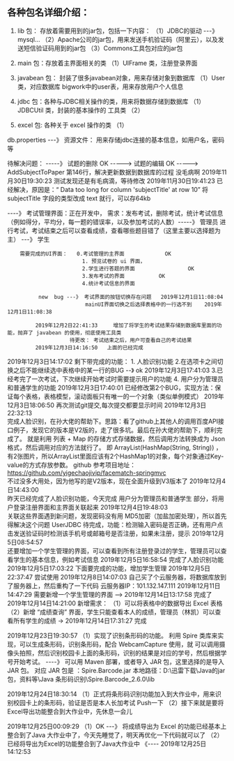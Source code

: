 ## 各种包名详细介绍：
1. lib 包： 存放着需要用到的jar包，包括一下内容：
        （1）JDBC的驱动 ---》 mysql...
        （2）Apache公司的jar包，用来发送手机验证码（阿里云），以及发送短信验证码用到的jar包
        （3）Commons工具包对应的jar包

2. main 包：存放着主界面相关的类
        （1）UIFrame 类，注册登录界面

3. javabean 包： 封装了很多javabean对象，用来存储对象到数据库
        （1）User 类，对应数据库 bigwork中的user表，用来存放用户个人信息

4. jdbc 包：各种与JDBC相关操作的类，用来将数据存储到数据库
        （1）JDBCUtil 类，封装的基本操作的 工具类
        （2）
5. excel 包: 各种关于 excel 操作的类
        （1）
   

db.properties ---》 资源文件： 用来存储jdbc连接的基本信息，如用户名，密码等

待解决问题：
-----》    试题的删除             OK
----->      试题的编辑           OK
----->      AddSubjectToPaper       第146行，解决更新数据到数据库的过程   没毛病啊
                                    2019年11月30日19:30:23     测试发现还是有毛病滴，等待修改
                                    2019年11月30日19:41:23     已经解决，原因是：“ Data too long for column 'subjectTitle' at row 10”
                                                            将 subjectTitle 字段的类型改成 text 就行，可以存64kb

----》 考试管理界面：正在开发中，
        需求：发布考试，删除考试，统计考试信息（例如得分，平均分，每一题的错误率，以及参加考试的人数）-----》 管理员
                进行考试，考试结束之后可以查看成绩，查看哪些题目错了（这里主要以选择题为主）        ---》 学生
                
        需要完成的UI界面：   0.考试管理的主界面             OK
                            1. 预览试卷的 ui 界面，                 
                            2.学生进行答题的界面                 OK
                            3.发布考试的界面           OK
                            4.统计考试信息的界面
                            
              new  bug ---》 考试界面的按钮切换存在问题   2019年12月1日11:08:04    
                             mainUI界面切换之后选择表格中的一行选不到    2019年12月1日11:08:38
                             
             2019年12月2日22:41:33     增加了将学生的考试结果存储到数据库里面的功能，抛弃了 javabean 的使用，彻底使用工具类
                        待更改： 考试结束之后，用户可查看自己的考试结果   
             2019年12月3日14:16:50   上面的已经完成
             
2019年12月3日14:17:02      剩下带完成的功能：
            1. 人脸识别功能
            2.在选项卡之间切换之后不能继续选中表格中的某一行的BUG       --》 ok 2019年12月3日17:41:03
            3.已经考完了一次考试，下次继续开始考试时需要提示用户的功能
            4. 用户分为管理员和普通学生的功能
        2019年12月3日17:40:01          已经修改第2个BUG，实现方法：保证每个表格，表格模型，滚动面板只有唯一的一个对象（类似单例模式）
        2019年12月3日18:06:50         再次测试git提交,每次提交都要显示时间
        2019年12月3日22:32:13      
                完成人脸识别，在孙大佬的帮助下。思路：看了github上其他人的调用百度API接口例子，发现它的版本是V2版的，走了很多坑。最后在孙大佬的帮助下，顺利完成了。
                就是利用     列表 + Map     的存储方式存储数据，然后调用方法转换成为 Json 格式，然后调用对应的方法就行了。
                即 ArrayList(HashMap(String, String))   ，有2张图片，所以ArrayList里面应该有2个HashMap1的对象，每个对象通过Key-value的方式存放参数。
                github 参考项目地址：https://github.com/yigechaojivip/facematch-springmvc  
                不过没多大用处，因为他写的是V2版本，现在全面升级到V3版本了
    2019年12月4日14:43:00      
        昨天已经完成了人脸识别功能，今天完成 用户分为管理员和普通学生 部分，将用户登录注册界面和主界面关联起来
    2019年12月4日19:48:03  
        关联这些界面遇到新问题，发现密码没有用 MD5加密（加盐加密处理），所以首先得解决这个问题
        UserJDBC 待完成，功能：检测输入密码是否正确，还有用户点击发送验证码时检测该手机号或邮箱号是否注册，如果未注册，提示
2019年12月5日08:54:57  
    还要增加一个学生管理的界面，可以查看到所有注册登录过的学生，管理员可以查看学生的基本信息，例如考试信息
2019年12月5日16:58:54
    完成了人脸识别功能
2019年12月5日17:03:22
    下面要完成的功能，增加学生管理
2019年12月5日22:37:47
     尝试使用 
2019年12月8日14:07:03
    自己买了个云服务器，将数据库放到了服务器上，然后重构了一下代码  云服务器IP：101.132.147.111
2019年12月11日14:47:29
    需要新增一个学生管理的界面   --> 2019年12月14日13:17:58     完成了
2019年12月14日14:21:00 
    新增需求：
    （1）可以将表格中的数据导出 Excel 表格
    （2）新增 “成绩查询” 界面，学生只能查看本人的成绩，管理员（林凯）可以查看所有学生的成绩      -> 2019年12月14日17:31:27  完成
    
2019年12月23日19:30:57
    （1）实现了识别条形码的功能。
        利用 Spire 类库来实现，可以生成条形码，识别条形码，配合 WebcamCapture 使用，就
        可以调用摄像头拍照，然后识别校园卡上面的条形码，识别的结果是对应的学号，然后根据学号开始考试。
     ----》 可以用 Maven 部署，或者导入 JAR 包，这里选择的是导入 JAR 包。
            对应 JAR 包是 ：Spire.Barcode.jar   本地路径：D:\迅雷下载\Java的jar包，资料等\Java 条形码识别\Spire.Barcode_2.6.0\lib
          
2019年12月24日18:30:14
    （1）正式将条形码识别功能加入到大作业中，用来识别校园卡上的条形码，验证是否是本人长加考试   Push一下
    （2）接下来就是要将Excel导出功能整合到大作业中，先休息一会儿
    
 2019年12月25日00:09:29
    （1）OK ---》 将成绩导出为 Excel 的功能已经基本上整合到了Java 大作业中了，今天先睡觉了，明天再优化一下代码就可以了
    （2）已经将导出为Excel的功能整合到了Java大作业中    《----  2019年12月25日14:12:53